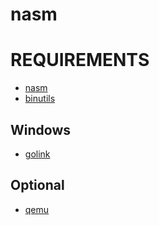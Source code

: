 # nasm

# REQUIREMENTS

* [nasm](http://nasm.us)
* [binutils](https://www.gnu.org/software/binutils/)

## Windows

* [golink](http://www.godevtool.com)

## Optional

* [qemu](http://wiki.qemu.org/Main_Page)
